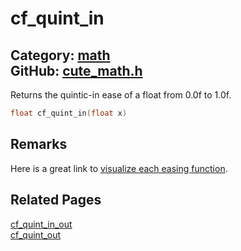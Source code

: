 # cf_quint_in

Category: [math](https://github.com/RandyGaul/cute_framework/blob/master/docs/api_reference?id=math)  
GitHub: [cute_math.h](https://github.com/RandyGaul/cute_framework/blob/master/include/cute_math.h)  
---

Returns the quintic-in ease of a float from 0.0f to 1.0f.

```cpp
float cf_quint_in(float x)
```

## Remarks

Here is a great link to [visualize each easing function](https://easings.net/).

## Related Pages

[cf_quint_in_out](https://github.com/RandyGaul/cute_framework/blob/master/docs/math/cf_quint_in_out.md)  
[cf_quint_out](https://github.com/RandyGaul/cute_framework/blob/master/docs/math/cf_quint_out.md)  
